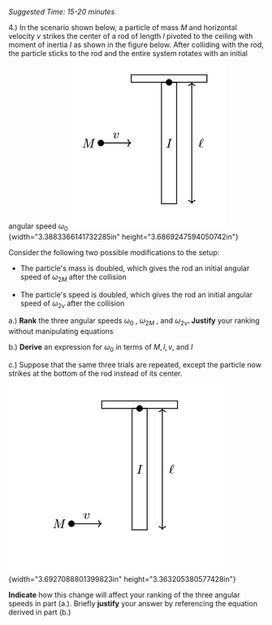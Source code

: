 *Suggested Time: 15-20 minutes*

4.) In the scenario shown below, a particle of mass $M$ and horizontal
velocity $v$ strikes the center of a rod of length $l$ pivoted to the
ceiling with moment of inertia $I$ as shown in the figure below. After
colliding with the rod, the particle sticks to the rod and the entire
system rotates with an initial angular speed
$\omega_{0}$![](media/image2.png){width="3.3883366141732285in"
height="3.6869247594050742in"}

Consider the following two possible modifications to the setup:

-   The particle's mass is doubled, which gives the rod an initial
    angular speed of $\omega_{2M}$ after the collision

-   The particle's speed is doubled, which gives the rod an initial
    angular speed of $\omega_{2v}$ after the collision

a.) **Rank** the three angular speeds $\omega_{0}\ ,\ \omega_{2M}\ ,$
and $\omega_{2v}$**. Justify** your ranking without manipulating
equations

b.) **Derive** an expression for $\omega_{0}$ in terms of $M,l,v,$ and
$I$

c.) Suppose that the same three trials are repeated, except the particle
now strikes at the bottom of the rod instead of its center.
![](media/image1.png){width="3.6927088801399823in"
height="3.363205380577428in"}

**Indicate** how this change will affect your ranking of the three
angular speeds in part (a.). Briefly **justify** your answer by
referencing the equation derived in part (b.)
